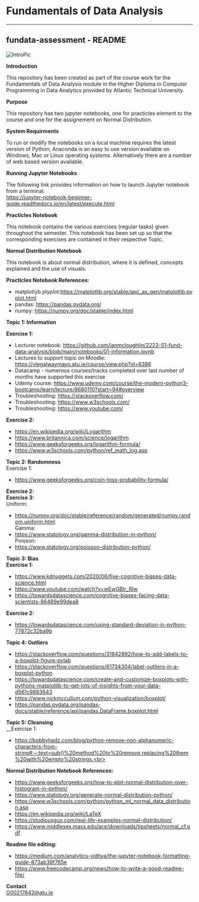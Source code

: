 # __Fundamentals of Data Analysis__<br>
--- ---

## __fundata-assessment - README__<br>

![IntroPic](https://thumbor.forbes.com/thumbor/fit-in/900x510/https://www.forbes.com/advisor/wp-content/uploads/2022/06/data_analytics_certifications_-_article_image.jpg)



__Introduction__

This repository has been created as part of the course work for the Fundamentals of Data Analysis module in the Higher Diploma in Computer Programming in Data Analytics provided by Atlantic Technical University.<br>

__Purpose__<br>

This repository has two jupyter notebooks, one for practicles element to the course and one for the assignement on Normal Distribution.<br>

__System Requirments__<br>

To run or modify the notebooks on a local machine requires the latest version of Python, Anaconda is an easy to use version available on Windows, Mac or Linux operating systems. Alternatively there are a number of web based version available.<br>

__Running Jupyter Notebooks__<br>

The following link provides information on how to launch Jupyter notebook from a terminal.<br>
https://jupyter-notebook-beginner-guide.readthedocs.io/en/latest/execute.html

__Practicles Notebook__<br>

This notebook contains the various exercises (regular tasks) given throughout the semester. This notebook has been set up so that the corresponding exercises are contained in their respective Topic.<br>

__Normal Distribution Notebook__<br>

This notebook is about normal distribution, where it is defined, concepts explained and the use of visuals.<br>

__Practicles Notebook References:__<br>

* matplotlyb.plyplot:https://matplotlib.org/stable/api/_as_gen/matplotlib.pyplot.html
* pandas: https://pandas.pydata.org/
* numpy: https://numpy.org/doc/stable/index.html

__Topic 1: Information__<br>

__Exercise 1:__<br>
* Lecturer notebook: https://github.com/ianmcloughlin/2223-S1-fund-data-analysis/blob/main/notebooks/01-information.ipynb<br>
* Lectures to support topic on Moodle: https://vlegalwaymayo.atu.ie/course/view.php?id=6386<br>
* Datacamp - numerous courses/tracks completed over last number of months have supported this exercise<br>
* Udemy course: https://www.udemy.com/course/the-modern-python3-bootcamp/learn/lecture/8680110?start=94#overview<br>
* Troubleshooting: https://stackoverflow.com/<br>
* Troubleshooting: https://www.w3schools.com/<br>
* Troubleshooting: https://www.youtube.com/<br>

__Exercise 2:__<br>
* https://en.wikipedia.org/wiki/Logarithm<br>
* https://www.britannica.com/science/logarithm<br>
* https://www.geeksforgeeks.org/logarithm-formula/<br>
* https://www.w3schools.com/python/ref_math_log.asp<br>

__Topic 2: Randomness__<br>
Exercise 1:<br>
* https://www.geeksforgeeks.org/coin-toss-probability-formula/<br>
        
__Exercise 2:__<br>
__Exercise 3:__<br>
Uniform:<br>
* https://numpy.org/doc/stable/reference/random/generated/numpy.random.uniform.html<br>
Gamma:<br>
* https://www.statology.org/gamma-distribution-in-python/<br>
Poisson:<br>
* https://www.statology.org/poisson-distribution-python/<br>

__Topic 3: Bias__<br>
__Exercise 1:__<br>
* https://www.kdnuggets.com/2020/06/five-cognitive-biases-data-science.html<br>
* https://www.youtube.com/watch?v=wEwGBIr_RIw<br>
* https://towardsdatascience.com/cognitive-biases-facing-data-scientists-86489e99dea8<br>

__Exercise 2:__<br>
* https://towardsdatascience.com/using-standard-deviation-in-python-77872c32ba9b<br>

__Topic 4: Outliers__<br>
* https://stackoverflow.com/questions/31842892/how-to-add-labels-to-a-boxplot-figure-pylab<br>
* https://stackoverflow.com/questions/61734304/label-outliers-in-a-boxplot-python<br>
* https://towardsdatascience.com/create-and-customize-boxplots-with-pythons-matplotlib-to-get-lots-of-insights-from-your-data-d561c9883643<br>
* https://www.nickmccullum.com/python-visualization/boxplot/<br>
* https://pandas.pydata.org/pandas-docs/stable/reference/api/pandas.DataFrame.boxplot.html<br>



__Topic 5: Cleansing__<br>
__Exercise 1:
* https://bobbyhadz.com/blog/python-remove-non-alphanumeric-characters-from-string#:~:text=sub()%20method%20to%20remove,replacing%20them%20with%20empty%20strings.<br>


__Normal Distribution Notebook References:__<br>
* https://www.geeksforgeeks.org/how-to-plot-normal-distribution-over-histogram-in-python/<br>
* https://www.statology.org/generate-normal-distribution-python/<br>
* https://www.w3schools.com/python/python_ml_normal_data_distribution.asp<br>
* https://en.wikipedia.org/wiki/LaTeX<br>
* https://studiousguy.com/real-life-examples-normal-distribution/<br>
* https://www.middlesex.mass.edu/ace/downloads/tipsheets/normal_cf.pdf<br>

__Readme file editing:__<br>
* https://medium.com/analytics-vidhya/the-jupyter-notebook-formatting-guide-873ab39f765e<br>
* https://www.freecodecamp.org/news/how-to-write-a-good-readme-file/<br>
 
__Contact__ <br>
G00217642@atu.ie